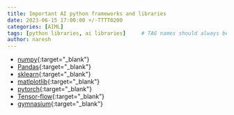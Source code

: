```yaml
---
title: Important AI python frameworks and libraries
date: 2023-06-15 17:00:00 +/-TTTT0200
categories: [AIML]
tags: [python libraries, ai libraries]     # TAG names should always be lowercase
author: naresh
---
```

- [numpy](https://numpy.org/){:target="_blank"}
- [Pandas](https://pandas.pydata.org/){:target="_blank"}
- [sklearn](https://scikit-learn.org/stable/index.html){:target="_blank"}
- [matlplotlib](https://matplotlib.org/stable/){:target="_blank"}
- [pytorch](https://pytorch.org/){:target="_blank"}
- [Tensor-flow](https://www.tensorflow.org/){:target="_blank"}
- [gymnasium](https://gymnasium.farama.org/index.html){:target="_blank"}
